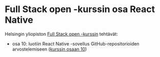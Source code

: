 # Full Stack open -kurssin osa React Native

Helsingin yliopiston [Full Stack open -kurssin](https://fullstackopen.com/) tehtävät:

* osa 10: luotiin React Native -sovellus GitHub-repositorioiden arvostelemiseen ([kurssin osaan 10](https://fullstackopen.com/en/part10))
